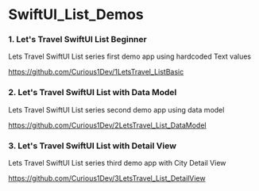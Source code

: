 # SwiftUI_List_Demos

<h3> 1. Let's Travel SwiftUI List Beginner </h3>

Lets Travel SwiftUI List series first demo app using hardcoded Text values

https://github.com/Curious1Dev/1LetsTravel_ListBasic


<h3> 2. Let's Travel SwiftUI List with Data Model </h3>

Lets Travel SwiftUI List series second demo app using data model

https://github.com/Curious1Dev/2LetsTravel_List_DataModel

<h3> 3. Let's Travel SwiftUI List with Detail View </h3>

Lets Travel SwiftUI List series third demo app with City Detail View

https://github.com/Curious1Dev/3LetsTravel_List_DetailView
